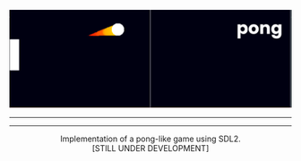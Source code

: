 ![MasterHead](https://github.com/LTC-117/pong/blob/main/resources/pong-banner.png)

---


---

<p align="center">
Implementation of a pong-like game using SDL2. <br>
[STILL UNDER DEVELOPMENT]
</p>

